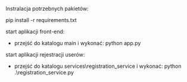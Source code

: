 Instralacja potrzebnych pakietów:

pip install -r requirements.txt

start aplikacji front-end:
- przejść do katalogu main i wykonać:
    python app.py

start aplikacji rejestracji userów:
- przejść do katalogu services\registration_service i wykonać:
    python .\registration_service.py
